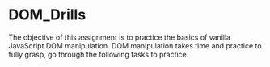 # DOM_Drills
The objective of this assignment is to practice the basics of vanilla JavaScript DOM manipulation. DOM manipulation takes time and practice to fully grasp, go through the following tasks to practice.
